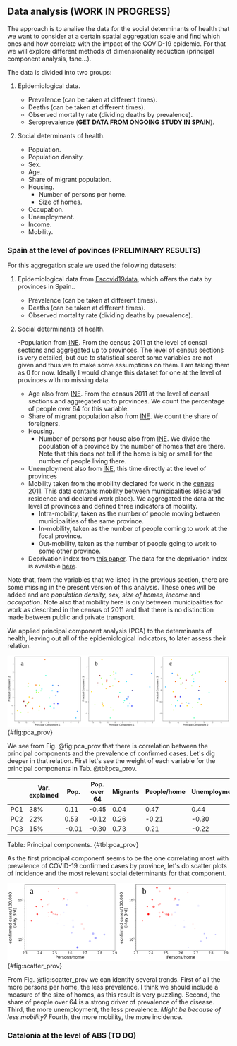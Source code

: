 ## Data analysis (WORK IN PROGRESS)

The approach is to analise the data for the social determinants of health that we want to consider at a certain spatial aggregation scale and find which ones and how correlate with the impact of the COVID-19 epidemic. For that we will explore different methods of dimensionality reduction (principal component analysis, tsne...).

The data is divided into two groups:

1. Epidemiological data.
    - Prevalence (can be taken at different times).
    - Deaths (can be taken at different times).
    - Observed mortality rate (dividing deaths by prevalence).
    - Seroprevalence (**GET DATA FROM ONGOING STUDY IN SPAIN**).

2. Social determinants of health.
    - Population.
    - Population density.
    - Sex.
    - Age.
    - Share of migrant population.
    - Housing.
        - Number of persons per home.
        - Size of homes.
    - Occupation.
    - Unemployment.
    - Income.
    - Mobility.

### Spain at the level of povinces (**PRELIMINARY RESULTS**)

For this aggregation scale we used the following datasets:

1. Epidemiological data from [Escovid19data](https://github.com/montera34/escovid19data), which offers the data by provinces in Spain..
    - Prevalence (can be taken at different times).
    - Deaths (can be taken at different times).
    - Observed mortality rate (dividing deaths by prevalence).

2. Social determinants of health.

    -Population from [INE](https://www.ine.es/censos2011_datos/cen11_datos_resultados_seccen.htm). From the census 2011 at the level of censal sections and aggregated up to provinces.
    The level of census sections is very detailed, but due to statistical secret some variables are not given and thus we to make some assumptions on them. 
    I am taking them as 0 for now. 
    Ideally I would change this dataset for one at the level of provinces with no missing data.
    - Age also from [INE](https://www.ine.es/censos2011_datos/cen11_datos_resultados_seccen.htm). From the census 2011 at the level of censal sections and aggregated up to provinces. We count the percentage of people over 64 for this variable.
    - Share of migrant population also from [INE](https://www.ine.es/censos2011_datos/cen11_datos_resultados_seccen.htm). We count the share of foreigners.
    - Housing.
        - Number of persons per house also from [INE](https://www.ine.es/censos2011_datos/cen11_datos_resultados_seccen.htm). We divide the population of a province by the number of homes that are there. Note that this does not tell if the home is big or small for the number of people living there.
    - Unemployment also from [INE](https://www.ine.es/jaxiT3/Tabla.htm?t=3996), this time directly at the level of provinces
    - Mobility taken from the mobility declared for work in the [census 2011](https://www.ine.es/censos2011_datos/cen11_datos_resultados.htm). This data contains mobility between municipalities (declared residence and declared work place). We aggregated the data at the level of provinces and defined three indicators of mobility.
        - Intra-mobility, taken as the number of people moving between municipalities of the same province.
        - In-mobility, taken as the number of people coming to work at the focal province.
        - Out-mobility, taken as the number of people going to work to some other province.
    - Deprivation index from [this paper](https://www.sciencedirect.com/science/article/pii/S0213911119302729?via%3Dihub). The data for the deprivation index is available [here](https://www.seepidemiologia.es/gruposdetrabajo.php?contenido=gruposdetrabajosub6).


Note that, from the variables that we listed in the previous section, there are some missing in the present version of this analysis. These ones will be added and are *population density, sex, size of homes, income* and *occupation*. Note also that mobility here is only between municipalities for work as described in the census of 2011 and that there is no distinction made between public and private transport.

We applied principal component analysis (PCA) to the determinants of health, leaving out all of the epidemiological indicators, to later assess their relation.

![Plot of the data for social determinants for the provinces of Spain as a function of the principal components. The color indicates the prevalence of confirmed COVID-19 cases.](./images/pca_prov.png){#fig:pca_prov}

We see from Fig. @fig:pca_prov that there is correlation between the principal components and the prevalence of confirmed cases. 
Let's dig deeper in that relation. 
First let's see the weight of each variable for the principal components in Tab. @tbl:pca_prov.

|   | Var. explained | Pop.|Pop. over 64 | Migrants | People/home | Unemployment | Intra mob. | In mob. | Out mob. | Depriv. index |
|---|------------------|-----|-------------|----------|-------------|--------------|------------|---------|----------|---------------|
| PC1 | 38% | 0.11 | -0.45 | 0.04 | 0.47 |  0.44 | -0.23 | -0.40 | -0.39 | -0.06 |
| PC2 | 22% | 0.53 | -0.12 | 0.26 | -0.21 |  -0.30 | 0.54 | -0.19 | -0.41 | -0.08 |
| PC3 | 15% | -0.01 | -0.30 | 0.73 | 0.21 |  -0.22 | -0.21 | 0.41 | 0.16 | 0.23 |

Table: Principal components. {#tbl:pca_prov}

As the first prioncipal component seems to be the one correlating most with prevalence of COVID-19 confirmed cases by province, let's do scatter plots of incidence and the most relevant social determinants for that component.

![Prevalence of COVID-19 for spanish provinces by May 3rd (y-axis) *vs*. number of persons per home. The color codes for the share of people over 64 for that province (increasing from blue to red). The size of the circles codes for (a) unemployment rate and (b) in-mobility (out-mobility is very similar). The larger the circle, the larger the variable it represents.](./images/scatter_prov.png){#fig:scatter_prov}

From Fig. @fig:scatter_prov we can identify several trends. First of all the more persons per home, the less prevalence. I think we should include a measure of the size of homes, as this result is very puzzling. Second, the share of people over 64 is a strong driver of prevalence of the disease. Third, the more unemployment, the less prevalence. *Might be because of less mobility?* Fourth, the more mobility, the more incidence.

### Catalonia at the level of ABS (**TO DO**)
